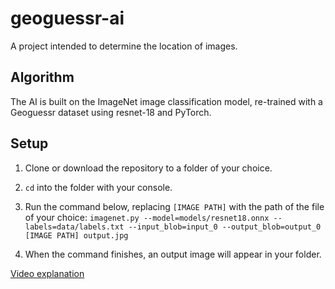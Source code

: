 # geoguessr-ai

A project intended to determine the location of images.

## Algorithm

The AI is built on the ImageNet image classification model, re-trained with a Geoguessr dataset using resnet-18 and PyTorch.

## Setup

1. Clone or download the repository to a folder of your choice.

2. `cd` into the folder with your console.

3. Run the command below, replacing `[IMAGE PATH]` with the path of the file of your choice:
`imagenet.py --model=models/resnet18.onnx --labels=data/labels.txt --input_blob=input_0 --output_blob=output_0 [IMAGE PATH] output.jpg`

4. When the command finishes, an output image will appear in your folder.

[Video explanation](link)
